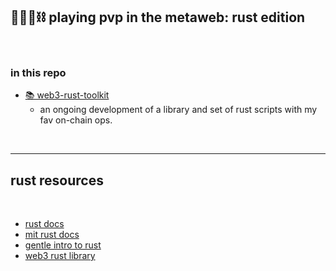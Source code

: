 ## 🥷🏻🎸⛓️ playing pvp in the metaweb: rust edition

<br>

### in this repo

* [📚 web3-rust-toolkit](web3-rust-toolkit)
    - an ongoing development of a library and set of rust scripts with my fav on-chain ops.

<br>


----

## rust resources

<br>

* [rust docs](https://doc.rust-lang.org/stable/book/)
* [mit rust docs](https://web.mit.edu/rust-lang_v1.25/)
* [gentle intro to rust](https://stevedonovan.github.io/rust-gentle-intro/readme.html)
* [web3 rust library](https://github.com/tomusdrw/rust-web3)

